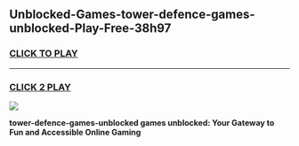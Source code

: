 
## Unblocked-Games-tower-defence-games-unblocked-Play-Free-38h97
<h3>
<a href="https://premium76.site?title=tower-defence-games-unblocked&ref=17A">CLICK TO PLAY</a></h3>
<hr>

<h3>
<a href="https://premium76.site?title=tower-defence-games-unblocked&ref=17A">CLICK 2 PLAY</a>
  
</h3>

<a href="https://premium76.site?title=tower-defence-games-unblocked&ref=17A"><img src="https://clearcache.store/games.png"></a>


**tower-defence-games-unblocked games unblocked: Your Gateway to Fun and Accessible Online Gaming**
